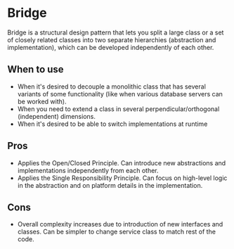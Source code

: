 # Bridge

Bridge is a structural design pattern that lets you split a large class or a set of closely related classes into two separate hierarchies (abstraction and implementation), which can be developed independently of each other.

## When to use

* When it's desired to decouple a monolithic class that has several variants of some functionality (like when various database servers can be worked with).
* When you need to extend a class in several perpendicular/orthogonal (independent) dimensions.
* When it's desired to be able to switch implementations at runtime

## Pros

* Applies the Open/Closed Principle. Can introduce new abstractions and implementations independently from each other.
* Applies the Single Responsibility Principle. Can focus on high-level logic in the abstraction and on platform details in the implementation.

## Cons

* Overall complexity increases due to introduction of new interfaces and classes. Can be simpler to change service class to match rest of the code.
